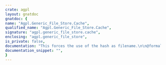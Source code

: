 ```yaml
---
crate: agpl
layout: gnatdoc
gnatdoc: {
name: "Agpl.Generic_File_Store.Cache",
qualified_name: "Agpl.Generic_File_Store.Cache",
signature: "agpl.generic_file_store.cache",
enclosing: "agpl.generic_file_store",
is_private: false,
documentation: "This forces the use of the hash as filename.\n\n@formal Index\n@formal Hash",
documentation_snippet: "",
}
---
```

